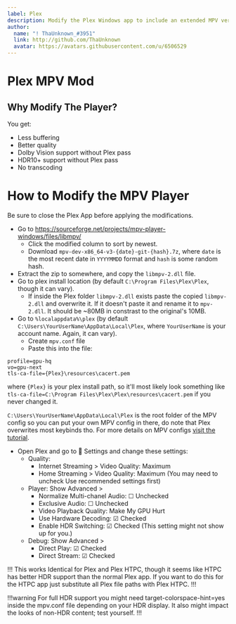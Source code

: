 ```yaml
---
label: Plex
description: Modify the Plex Windows app to include an extended MPV version
author:
  name: "! ThaUnknown_#3951"
  link: http://github.com/ThaUnknown
  avatar: https://avatars.githubusercontent.com/u/6506529
---
```

# Plex MPV Mod

## Why Modify The Player?

You get:
- Less buffering
- Better quality
- Dolby Vision support without Plex pass
- HDR10+ support without Plex pass
- No transcoding

# How to Modify the MPV Player

Be sure to close the Plex App before applying the modifications.

- Go to https://sourceforge.net/projects/mpv-player-windows/files/libmpv/
  - Click the modified column to sort by newest.
  - Download `mpv-dev-x86_64-v3-{date}-git-{hash}.7z`, where `date` is the most recent date in `YYYYMMDD` format and `hash` is some random hash.
- Extract the zip to somewhere, and copy the `libmpv-2.dll` file.
- Go to plex install location (by default `C:\Program Files\Plex\Plex`, though it can vary).
  - If inside the Plex folder `libmpv-2.dll` exists paste the copied `libmpv-2.dll` and overwrite it. If it doesn't paste it and rename it to `mpv-2.dll`. It should be ~80MB in constrast to the original's 10MB.
- Go to `%localappdata%\plex` (by default `C:\Users\YourUserName\AppData\Local\Plex`, where `YourUserName` is your account name. Again, it can vary).
  - Create `mpv.conf` file
  - Paste this into the file:
```
profile=gpu-hq
vo=gpu-next
tls-ca-file={Plex}\resources\cacert.pem
```
where `{Plex}` is your plex install path, so it'll most likely look something like `tls-ca-file=C:\Program Files\Plex\Plex\resources\cacert.pem` if you never changed it.

`C:\Users\YourUserName\AppData\Local\Plex` is the root folder of the MPV config so you can put your own MPV config in there, do note that Plex overwrites most keybinds tho. For more details on MPV configs [visit the tutorial](https://thewiki.moe/tutorials/mpv/).

- Open Plex and go to 🔧 Settings and change these settings:
  - Quality:
    - Internet Streaming > Video Quality: Maximum
    - Home Streaming > Video Quality: Maximum (You may need to uncheck Use recommended settings first)
  - Player: Show Advanced >
    - Normalize Multi-chanel Audio: ☐ Unchecked
    - Exclusive Audio: ☐ Unchecked
    - Video Playback Quality: Make My GPU Hurt
    - Use Hardware Decoding: ☑ Checked
    - Enable HDR Switching: ☑ Checked (This setting might not show up for you.)
  - Debug: Show Advanced >
    - Direct Play: ☑ Checked
    - Direct Stream: ☑ Checked

!!!
This works Identical for Plex and Plex HTPC, though it seems like HTPC has better HDR support than the normal Plex app. If you want to do this for the HTPC app just substitute all Plex file paths with Plex HTPC.
!!!

!!!warning
For full HDR support you might need target-colorspace-hint=yes inside the mpv.conf file depending on your HDR display. It also might impact the looks of non-HDR content; test yourself.
!!!
